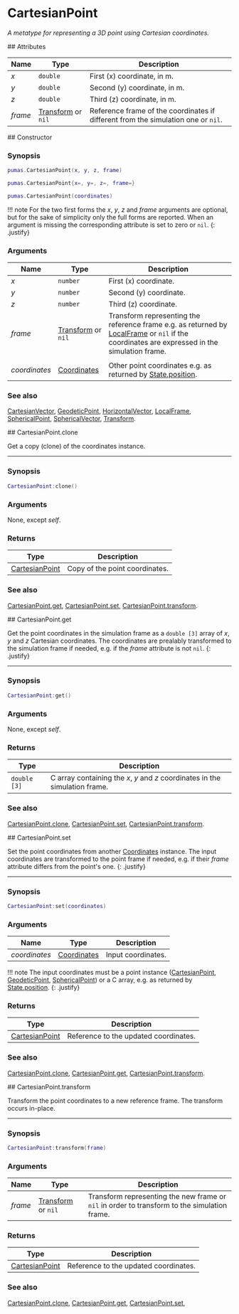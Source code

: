 # CartesianPoint
_A metatype for representing a 3D point using Cartesian coordinates._


<div markdown="1" class="shaded-box fancy">
## Attributes

|Name|Type|Description|
|----|----|-----------|
|*x*|`double`| First (x) coordinate, in m. |
|*y*|`double`| Second (y) coordinate, in m.|
|*z*|`double`| Third (z) coordinate, in m. |
|*frame*|[Transform](Transform.md) or `nil`| Reference frame of the coordinates if different from the simulation one or `nil`.|
</div>


<div markdown="1" class="shaded-box fancy">
## Constructor

### Synopsis

```lua
pumas.CartesianPoint(x, y, z, frame)

pumas.CartesianPoint{x=, y=, z=, frame=}

pumas.CartesianPoint(coordinates)
```

!!! note
    For the two first forms the *x*, *y*, *z* and *frame* arguments are
    optional, but for the sake of simplicity only the full forms are reported.
    When an argument is missing the corresponding attribute is set to zero or
    `nil`.
    {: .justify}

### Arguments

|Name|Type|Description|
|----|----|-----------|
|*x*|`number` | First (x) coordinate. |
|*y*|`number` | Second (y) coordinate.|
|*z*|`number` | Third (z) coordinate. |
|*frame*|[Transform](Transform.md) or `nil`| Transform representing the reference frame e.g. as returned by [LocalFrame](LocalFrame.md) or `nil` if the coordinates are expressed in the simulation frame.|
||||
|*coordinates*|[Coordinates](../Coordinates.md)| Other point coordinates e.g. as returned by [State.position](../simulation/State.md:#attributes). |

### See also

[CartesianVector](CartesianVector.md),
[GeodeticPoint](GeodeticPoint.md),
[HorizontalVector](HorizontalVector.md),
[LocalFrame](LocalFrame.md),
[SphericalPoint](SphericalPoint.md),
[SphericalVector](SphericalVector.md),
[Transform](Transform.md).

</div>


<div markdown="1" class="shaded-box fancy">
## CartesianPoint.clone

Get a copy (clone) of the coordinates instance.

---

### Synopsis

```lua
CartesianPoint:clone()
```

### Arguments

None, except *self*.

### Returns

|Type|Description|
|----|-----------|
|[CartesianPoint](CartesianPoint.md)| Copy of the point coordinates.|

### See also

[CartesianPoint.get](#cartesianpointget),
[CartesianPoint.set](#cartesianpointset),
[CartesianPoint.transform](#cartesianpointtransform).
</div>


<div markdown="1" class="shaded-box fancy">
## CartesianPoint.get

Get the point coordinates in the simulation frame as a `double [3]` array of
*x*, *y* and *z* Cartesian coordinates. The coordinates are prealably
transformed to the simulation frame if needed, e.g.  if the *frame* attribute is
not `nil`.
{: .justify}

---

### Synopsis

```lua
CartesianPoint:get()
```

### Arguments

None, except *self*.

### Returns

|Type|Description|
|----|-----------|
|`double [3]`| C array containing the *x*, *y* and *z* coordinates in the simulation frame.|

### See also

[CartesianPoint.clone](#cartesianpointclone),
[CartesianPoint.set](#cartesianpointset),
[CartesianPoint.transform](#cartesianpointtransform).

</div>


<div markdown="1" class="shaded-box fancy">
## CartesianPoint.set

Set the point coordinates from another [Coordinates](../Coordinates.md)
instance.  The input coordinates are transformed to the point frame if needed,
e.g.  if their *frame* attribute differs from the point's one.
{: .justify}

---

### Synopsis

```lua
CartesianPoint:set(coordinates)
```

### Arguments

|Name|Type|Description|
|----|----|-----------|
|*coordinates*|[Coordinates](../Coordinates.md)| Input coordinates.|

!!! note
    The input coordinates must be a point instance
    ([CartesianPoint](CartesianPoint.md), [GeodeticPoint](GeodeticPoint.md),
    [SphericalPoint](SphericalPoint.md)) or a C array, e.g. as returned by
    [State.position](../simulation/State.md#attributes).
    {: .justify}

### Returns

|Type|Description|
|----|-----------|
|[CartesianPoint](CartesianPoint.md)| Reference to the updated coordinates.|

### See also

[CartesianPoint.clone](#cartesianpointclone),
[CartesianPoint.get](#cartesianpointget),
[CartesianPoint.transform](#cartesianpointtransform).
</div>


<div markdown="1" class="shaded-box fancy">
## CartesianPoint.transform

Transform the point coordinates to a new reference frame. The transform occurs
in-place.

---

### Synopsis

```lua
CartesianPoint:transform(frame)
```

### Arguments

|Name|Type|Description|
|----|----|-----------|
|*frame*|[Transform](Transform.md) or `nil`| Transform representing the new frame or `nil` in order to transform to the simulation frame.|

### Returns

|Type|Description|
|----|-----------|
|[CartesianPoint](CartesianPoint.md)| Reference to the updated coordinates.|

### See also

[CartesianPoint.clone](#cartesianpointclone),
[CartesianPoint.get](#cartesianpointget),
[CartesianPoint.set](#cartesianpointset),
</div>
